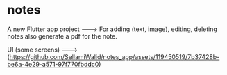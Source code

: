 # notes

A new Flutter app project ---> For adding (text, image), editing, deleting notes also generate a pdf for the note. 

UI (some screens) ---> (https://github.com/SellamiWalid/notes_app/assets/119450519/7b37428b-be6a-4e29-a571-97f770fbddc0)


 
